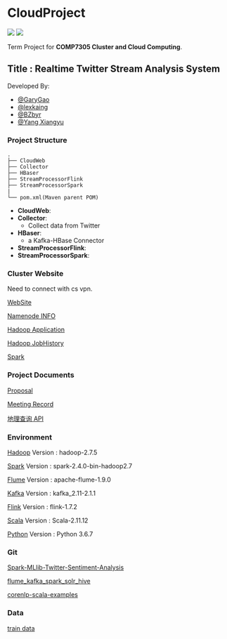 # CloudProject

![](https://img.shields.io/badge/hadoop-v2.7.5-blue.svg)
![](https://img.shields.io/badge/spark-v2.4.0-blue.svg)

Term Project for **COMP7305 Cluster and Cloud Computing**.

## Title : Realtime Twitter Stream Analysis System

Developed By:

  - [@GaryGao](https://github.com/GaryGao829)
  - [@lexkaing](https://github.com/AlexTK2012)
  - [@BZbyr](https://github.com/BZbyr)
  - [@Yang Xiangyu](https://github.com/ulysses1881826)
  
### Project Structure
 
 ```
 .
├── CloudWeb
├── Collector
├── HBaser
├── StreamProcessorFlink
├── StreamProcessorSpark
|
└── pom.xml(Maven parent POM)

 ```
 - __CloudWeb__: 
 - __Collector__:
   - Collect data from Twitter
 - __HBaser__:
   - a Kafka-HBase Connector
 - __StreamProcessorFlink__:
 - __StreamProcessorSpark__:

### Cluster Website

Need to connect with cs vpn.

[WebSite](http://202.45.128.135:20907/)

[Namenode INFO](http://202.45.128.135:20107/dfshealth.html#tab-overview)

[Hadoop Application](http://202.45.128.135:20207/cluster)

[Hadoop JobHistory](http://202.45.128.135:20307/jobhistory)

[Spark](http://202.45.128.135:20507/)

### Project Documents

[Proposal](https://docs.google.com/document/d/1zzrZSWjRAz3FpL2EyyuIOGwQPduTtCBiCcYJMfmvA4I/edit?usp=sharing)

[Meeting Record](https://docs.google.com/document/d/1NkYv8v_0XF8zxkrgxPIUUTsgPG1U0NvSgCrm8yrpxfo/edit?usp=sharing)

[地理查询 API](http://jwd.funnyapi.com/#/index)


 ### Environment
 [Hadoop](https://hadoop.apache.org) Version : hadoop-2.7.5
 
 [Spark](https://spark.apache.org) Version : spark-2.4.0-bin-hadoop2.7
 
 [Flume](https://flume.apache.org) Version : apache-flume-1.9.0
 
 [Kafka](http://kafka.apache.org) Version : kafka_2.11-2.1.1 
 
 [Flink](https://flink.apache.org) Version : flink-1.7.2
 
 [Scala](https://www.scala-lang.org) Version : Scala-2.11.12
 
 [Python](https://www.python.org) Version : Python 3.6.7
 
 
 ### Git 
 
 [Spark-MLlib-Twitter-Sentiment-Analysis](https://github.com/P7h/Spark-MLlib-Twitter-Sentiment-Analysis)
 
 [flume_kafka_spark_solr_hive](https://github.com/obaidcuet/flume_kafka_spark_solr_hive/tree/master/codes) 
 
 [corenlp-scala-examples](https://github.com/harpribot/corenlp-scala-examples)

 ### Data

 [train data](http://help.sentiment140.com/for-students)